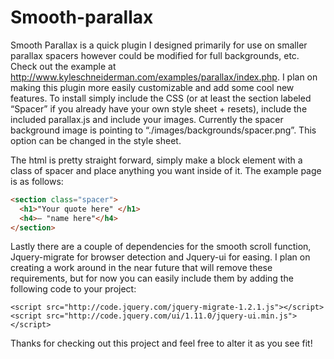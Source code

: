 Smooth-parallax
==============

Smooth Parallax is a quick plugin I designed primarily for use on smaller parallax spacers however could be modified for full backgrounds, etc. Check out the example at <a href=’http://www.kyleschneiderman.com/examples/parallax/index.php’>http://www.kyleschneiderman.com/examples/parallax/index.php</a>. I plan on making this plugin more easily customizable and add some cool new features. To install simply include the CSS (or at least the section labeled “Spacer” if you already have your own style sheet + resets), include the included parallax.js and include your images. Currently the spacer background image is pointing to “./images/backgrounds/spacer.png”. This option can be changed in the style sheet. 

The html is pretty straight forward, simply make a block element with a class of spacer and place anything you want inside of it. The example page is as follows:

```HTML
<section class="spacer">
  <h1>"Your quote here" </h1>
  <h4>― "name here"</h4>
</section>
```

Lastly there are a couple of dependencies for the smooth scroll function, Jquery-migrate for browser detection and Jquery-ui for easing. I plan on creating a work around in the near future that will remove these requirements, but for now you can easily include them by adding the following code to your project:

```
<script src="http://code.jquery.com/jquery-migrate-1.2.1.js"></script>
<script src="http://code.jquery.com/ui/1.11.0/jquery-ui.min.js"></script>
```
Thanks for checking out this project and feel free to alter it as you see fit!

